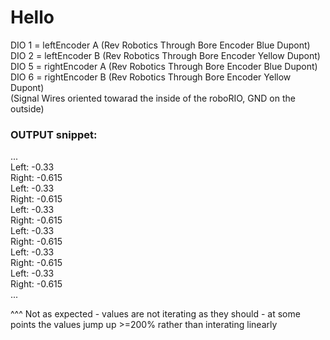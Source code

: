 # Hello

DIO 1 = leftEncoder A (Rev Robotics Through Bore Encoder Blue Dupont)<br/>
DIO 2 = leftEncoder B (Rev Robotics Through Bore Encoder Yellow Dupont)<br/>
DIO 5 = rightEncoder A (Rev Robotics Through Bore Encoder Blue Dupont)<br/>
DIO 6 = rightEncoder B (Rev Robotics Through Bore Encoder Yellow Dupont)<br/>
(Signal Wires oriented towarad the inside of the roboRIO, GND on the outside)

### OUTPUT snippet:
...<br/>
Left: 	-0.33<br/>
Right: 	-0.615<br/>
Left: 	-0.33<br/>
Right: 	-0.615<br/>
Left: 	-0.33<br/>
Right: 	-0.615<br/>
Left: 	-0.33<br/>
Right: 	-0.615<br/>
Left: 	-0.33<br/>
Right: 	-0.615<br/>
Left: 	-0.33<br/>
Right: 	-0.615<br/>
...<br/>

^^^ Not as expected - values are not iterating as they should - at some points the values jump up >=200% rather than interating linearly

